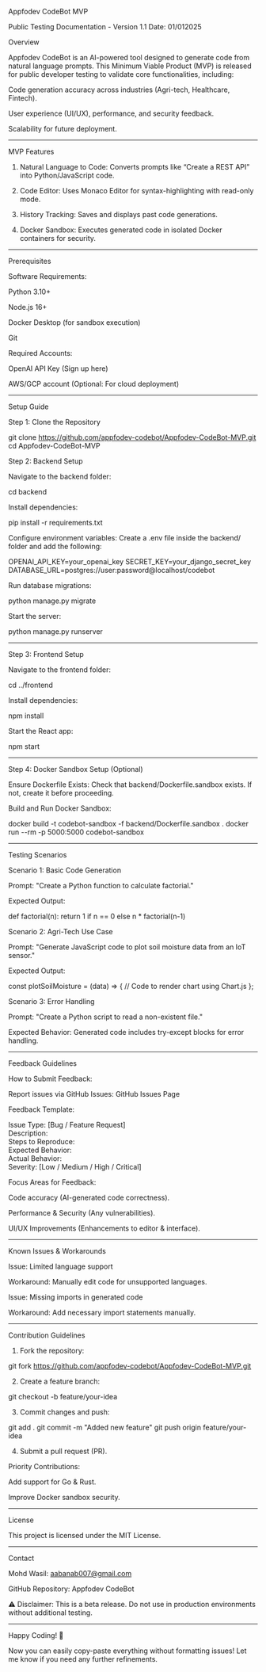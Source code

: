 Appfodev CodeBot MVP

Public Testing Documentation - Version 1.1
Date: 01/012025

Overview

Appfodev CodeBot is an AI-powered tool designed to generate code from natural language prompts. This Minimum Viable Product (MVP) is released for public developer testing to validate core functionalities, including:

Code generation accuracy across industries (Agri-tech, Healthcare, Fintech).

User experience (UI/UX), performance, and security feedback.

Scalability for future deployment.



---

MVP Features

1. Natural Language to Code: Converts prompts like “Create a REST API” into Python/JavaScript code.


2. Code Editor: Uses Monaco Editor for syntax-highlighting with read-only mode.


3. History Tracking: Saves and displays past code generations.


4. Docker Sandbox: Executes generated code in isolated Docker containers for security.




---

Prerequisites

Software Requirements:

Python 3.10+

Node.js 16+

Docker Desktop (for sandbox execution)

Git


Required Accounts:

OpenAI API Key (Sign up here)

AWS/GCP account (Optional: For cloud deployment)



---

Setup Guide

Step 1: Clone the Repository

git clone https://github.com/appfodev-codebot/Appfodev-CodeBot-MVP.git
cd Appfodev-CodeBot-MVP

Step 2: Backend Setup

Navigate to the backend folder:

cd backend

Install dependencies:

pip install -r requirements.txt

Configure environment variables:
Create a .env file inside the backend/ folder and add the following:

OPENAI_API_KEY=your_openai_key
SECRET_KEY=your_django_secret_key
DATABASE_URL=postgres://user:password@localhost/codebot

Run database migrations:

python manage.py migrate

Start the server:

python manage.py runserver


---

Step 3: Frontend Setup

Navigate to the frontend folder:

cd ../frontend

Install dependencies:

npm install

Start the React app:

npm start


---

Step 4: Docker Sandbox Setup (Optional)

Ensure Dockerfile Exists:
Check that backend/Dockerfile.sandbox exists. If not, create it before proceeding.

Build and Run Docker Sandbox:

docker build -t codebot-sandbox -f backend/Dockerfile.sandbox .
docker run --rm -p 5000:5000 codebot-sandbox


---

Testing Scenarios

Scenario 1: Basic Code Generation

Prompt: "Create a Python function to calculate factorial."

Expected Output:


def factorial(n):
    return 1 if n == 0 else n * factorial(n-1)

Scenario 2: Agri-Tech Use Case

Prompt: "Generate JavaScript code to plot soil moisture data from an IoT sensor."

Expected Output:


const plotSoilMoisture = (data) => {
    // Code to render chart using Chart.js
};

Scenario 3: Error Handling

Prompt: "Create a Python script to read a non-existent file."

Expected Behavior:
Generated code includes try-except blocks for error handling.



---

Feedback Guidelines

How to Submit Feedback:

Report issues via GitHub Issues:
GitHub Issues Page

Feedback Template:

Issue Type: [Bug / Feature Request]  
Description:  
Steps to Reproduce:  
Expected Behavior:  
Actual Behavior:  
Severity: [Low / Medium / High / Critical]

Focus Areas for Feedback:

Code accuracy (AI-generated code correctness).

Performance & Security (Any vulnerabilities).

UI/UX Improvements (Enhancements to editor & interface).



---

Known Issues & Workarounds

Issue: Limited language support

Workaround: Manually edit code for unsupported languages.


Issue: Missing imports in generated code

Workaround: Add necessary import statements manually.



---

Contribution Guidelines

1. Fork the repository:



git fork https://github.com/appfodev-codebot/Appfodev-CodeBot-MVP.git

2. Create a feature branch:



git checkout -b feature/your-idea

3. Commit changes and push:



git add .
git commit -m "Added new feature"
git push origin feature/your-idea

4. Submit a pull request (PR).



Priority Contributions:

Add support for Go & Rust.

Improve Docker sandbox security.



---

License

This project is licensed under the MIT License.


---

Contact

Mohd Wasil: aabanab007@gmail.com

GitHub Repository: Appfodev CodeBot


⚠ Disclaimer: This is a beta release. Do not use in production environments without additional testing.


---

Happy Coding! 🚀

Now you can easily copy-paste everything without formatting issues! Let me know if you need any further refinements.

